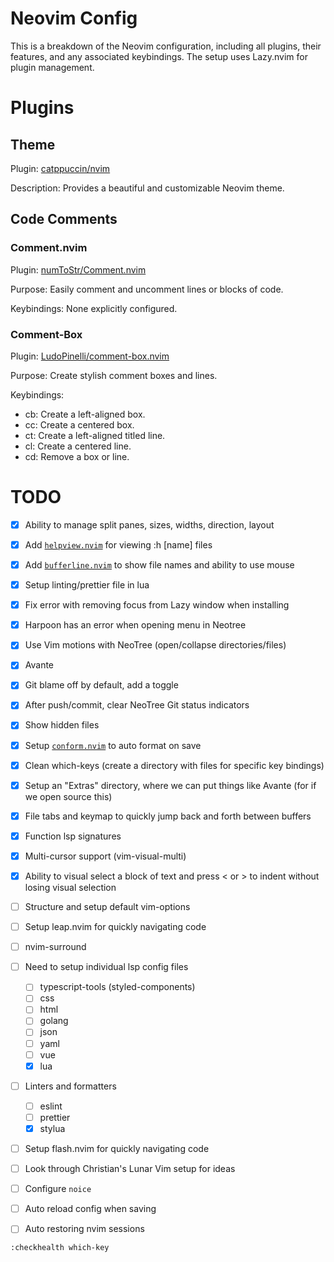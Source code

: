 # Neovim Config

This is a breakdown of the Neovim configuration, including all plugins,
their features, and any associated keybindings. The setup uses
Lazy.nvim for plugin management.

# Plugins

## Theme

Plugin: [catppuccin/nvim](https://github.com/catppuccin/nvim)

Description: Provides a beautiful and customizable Neovim theme.

## Code Comments

### Comment.nvim

Plugin: [numToStr/Comment.nvim](https://github.com/numToStr/Comment.nvim)

Purpose: Easily comment and uncomment lines or blocks of code.

Keybindings: None explicitly configured.

### Comment-Box

Plugin: [LudoPinelli/comment-box.nvim](https://github.com/LudoPinelli/comment-box.nvim)

Purpose: Create stylish comment boxes and lines.

Keybindings:

- <leader>cb: Create a left-aligned box.
- <leader>cc: Create a centered box.
- <leader>ct: Create a left-aligned titled line.
- <leader>cl: Create a centered line.
- <leader>cd: Remove a box or line.

# TODO

- [x] Ability to manage split panes, sizes, widths, direction, layout
- [x] Add [`helpview.nvim`](https://github.com/OXY2DEV/helpview.nvim) for viewing :h [name] files
- [x] Add [`bufferline.nvim`](https://github.com/akinsho/bufferline.nvim) to show file names and ability to use mouse
- [x] Setup linting/prettier file in lua
- [x] Fix error with removing focus from Lazy window when installing
- [x] Harpoon has an error when opening menu in Neotree
- [x] Use Vim motions with NeoTree (open/collapse directories/files)
- [x] Avante
- [x] Git blame off by default, add a toggle
- [x] After push/commit, clear NeoTree Git status indicators
- [x] Show hidden files
- [x] Setup [`conform.nvim`](https://github.com/stevearc/conform.nvim) to auto format on save
- [x] Clean which-keys (create a directory with files for specific key bindings)
- [x] Setup an "Extras" directory, where we can put things like Avante (for if we open source this)
- [x] File tabs and keymap to quickly jump back and forth between buffers
- [x] Function lsp signatures
- [x] Multi-cursor support (vim-visual-multi)
- [x] Ability to visual select a block of text and press < or > to indent without losing visual selection

- [ ] Structure and setup default vim-options
- [ ] Setup leap.nvim for quickly navigating code
- [ ] nvim-surround
- [ ] Need to setup individual lsp config files
  - [ ] typescript-tools (styled-components)
  - [ ] css
  - [ ] html
  - [ ] golang
  - [ ] json
  - [ ] yaml
  - [ ] vue
  - [x] lua
- [ ] Linters and formatters

  - [ ] eslint
  - [ ] prettier
  - [x] stylua

- [ ] Setup flash.nvim for quickly navigating code
- [ ] Look through Christian's Lunar Vim setup for ideas
- [ ] Configure `noice`
- [ ] Auto reload config when saving
- [ ] Auto restoring nvim sessions

`:checkhealth which-key`
